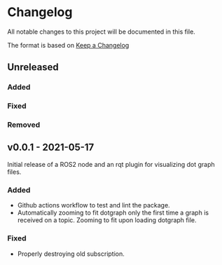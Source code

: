 # Changelog

All notable changes to this project will be documented in this file.

The format is based on [Keep a Changelog](https://keepachangelog.com/en/1.0.0/)

## Unreleased

### Added

### Fixed

### Removed

## v0.0.1 - 2021-05-17

Initial release of a ROS2 node and an rqt plugin for visualizing dot graph files.

### Added

- Github actions workflow to test and lint the package.
- Automatically zooming to fit dotgraph only the first time a graph is received on a topic.
  Zooming to fit upon loading dotgraph file.

### Fixed

- Properly destroying old subscription.

